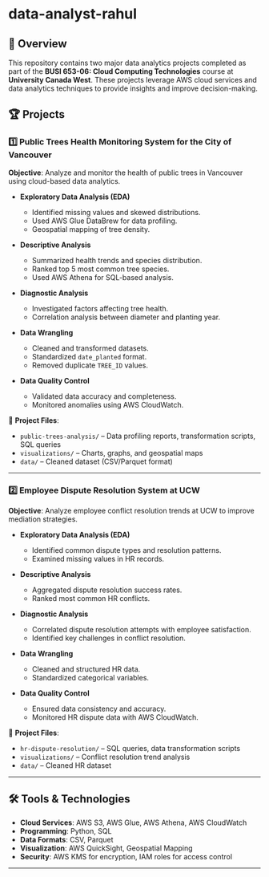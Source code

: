 # data-analyst-rahul

## 📌 Overview
This repository contains two major data analytics projects completed as part of the **BUSI 653-06: Cloud Computing Technologies** course at **University Canada West**. These projects leverage AWS cloud services and data analytics techniques to provide insights and improve decision-making.

## 🏆 Projects
### 1️⃣ Public Trees Health Monitoring System for the City of Vancouver
**Objective**: Analyze and monitor the health of public trees in Vancouver using cloud-based data analytics.

- **Exploratory Data Analysis (EDA)**
  - Identified missing values and skewed distributions.
  - Used AWS Glue DataBrew for data profiling.
  - Geospatial mapping of tree density.

- **Descriptive Analysis**
  - Summarized health trends and species distribution.
  - Ranked top 5 most common tree species.
  - Used AWS Athena for SQL-based analysis.

- **Diagnostic Analysis**
  - Investigated factors affecting tree health.
  - Correlation analysis between diameter and planting year.

- **Data Wrangling**
  - Cleaned and transformed datasets.
  - Standardized `date_planted` format.
  - Removed duplicate `TREE_ID` values.

- **Data Quality Control**
  - Validated data accuracy and completeness.
  - Monitored anomalies using AWS CloudWatch.

🔗 **Project Files**:  
- `public-trees-analysis/` – Data profiling reports, transformation scripts, SQL queries  
- `visualizations/` – Charts, graphs, and geospatial maps  
- `data/` – Cleaned dataset (CSV/Parquet format)

---

### 2️⃣ Employee Dispute Resolution System at UCW
**Objective**: Analyze employee conflict resolution trends at UCW to improve mediation strategies.

- **Exploratory Data Analysis (EDA)**
  - Identified common dispute types and resolution patterns.
  - Examined missing values in HR records.

- **Descriptive Analysis**
  - Aggregated dispute resolution success rates.
  - Ranked most common HR conflicts.

- **Diagnostic Analysis**
  - Correlated dispute resolution attempts with employee satisfaction.
  - Identified key challenges in conflict resolution.

- **Data Wrangling**
  - Cleaned and structured HR data.
  - Standardized categorical variables.

- **Data Quality Control**
  - Ensured data consistency and accuracy.
  - Monitored HR dispute data with AWS CloudWatch.

🔗 **Project Files**:  
- `hr-dispute-resolution/` – SQL queries, data transformation scripts  
- `visualizations/` – Conflict resolution trend analysis  
- `data/` – Cleaned HR dataset  

---

## 🛠 Tools & Technologies
- **Cloud Services**: AWS S3, AWS Glue, AWS Athena, AWS CloudWatch
- **Programming**: Python, SQL
- **Data Formats**: CSV, Parquet
- **Visualization**: AWS QuickSight, Geospatial Mapping
- **Security**: AWS KMS for encryption, IAM roles for access control

---
